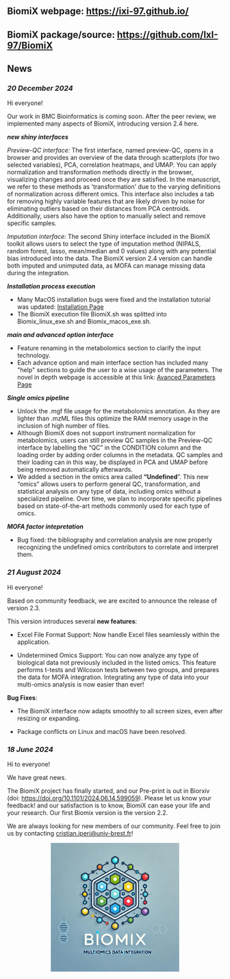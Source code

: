 ## **BiomiX webpage:** https://ixi-97.github.io/
## **BiomiX package/source:** https://github.com/IxI-97/BiomiX
## **News**

### *20 December 2024*

Hi everyone!

Our work in BMC Bioinformatics is coming soon. After the peer review, we implemented many aspects of BiomiX, introducing version 2.4 here.

_**new shiny interfaces**_

_Preview-QC interface:_ The first interface, named preview-QC, opens in a browser and provides an overview of the data through scatterplots (for two selected variables), PCA, correlation heatmaps, and UMAP. You can apply normalization and transformation methods directly in the browser, visualizing changes and proceed once they are satisfied. In the manuscript, we refer to these methods as 'transformation' due to the varying definitions of normalization across different omics. This interface also includes a tab for removing highly variable features that are likely driven by noise for eliminating outliers based on their distances from PCA centroids. Additionally, users also have the option to manually select and remove specific samples.

_Imputation interface:_ The second Shiny interface included in the BiomiX toolkit allows users to select the type of imputation method (NIPALS, random forest, lasso, mean/median and 0 values) along with any potential bias introduced into the data. The BiomiX version 2.4 version can handle both imputed and unimputed data, as MOFA can manage missing data during the integration.

_**Installation process execution**_ 
- Many MacOS installation bugs were fixed and the installation tutorial was updated: [Installation Page](https://ixi-97.github.io/Installation.html#MAC-OS) 
- The BiomiX execution file BiomiX.sh was splitted into Biomix_linux_exe.sh and Biomix_macos_exe.sh.

_**main and advanced option interface**_ 
- Feature renaming in the metabolomics section to clarify the input technology. 
- Each advance option and main interface section has included many "help" sections to guide the user to a wise usage of the parameters. The novel in depth webpage is accessible at this link: [Avanced Parameters Page](https://ixi-97.github.io/Parameters_guidelines.html)  

_**Single omics pipeline**_ 
- Unlock the .mgf file usage for the metabolomics annotation. As they are lighter than .mzML files this optimize the RAM memory usage in the inclusion of high number of files. 
- Although BiomiX does not support instrument normalization for metabolomics, users can still preview QC samples in the Preview-QC interface by labelling the “QC” in the CONDITION column and the loading order by adding order columns in the metadata. QC samples and their loading can in this way, be displayed in PCA and UMAP before being removed automatically afterwards.
- We added a section in the omics area called **“Undefined**”. This new “omics” allows users to perform general QC, transformation, and statistical analysis on any type of data, including omics without a specialized pipeline. Over time, we plan to incorporate specific pipelines based on state-of-the-art methods commonly used for each type of omics.

_**MOFA factor intepretation**_ 
- Bug fixed: the bibliography and correlation analysis are now properly recognizing the undefined omics contributors to correlate and interpret them. 



### *21 August 2024*

Hi everyone!

Based on community feedback, we are excited to announce the release of version 2.3.

This version introduces several **new features**:

- Excel File Format Support: Now handle Excel files seamlessly within the application.

- Undetermined Omics Support: You can now analyze any type of biological data not previously included in the listed omics. This feature performs t-tests and Wilcoxon tests between two groups, and prepares the data for MOFA integration. Integrating any type of data into your multi-omics analysis is now easier than ever!

**Bug Fixes**:

- The BiomiX interface now adapts smoothly to all screen sizes, even after resizing or expanding.

- Package conflicts on Linux and macOS have been resolved.



### *18 June 2024* 
Hi to everyone! 

We have great news.

The BiomiX project has finally started, and our Pre-print is out in Biorxiv (doi: https://doi.org/10.1101/2024.06.14.599059). Please let us know your feedback! and our satisfaction is to know, 
BiomiX can ease your life and your research. Our first Biomix version is the version 2.2.

We are always looking for new members of our community. Feel free to join us by contacting cristian.iperi@univ-brest.fr!

 
 <div align="center">
    <img src="https://github.com/IxI-97/IxI-97.github.io/blob/main/BiomiX_logo3.png?raw=true" width="300" height="300">
</div>



